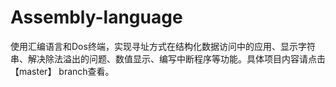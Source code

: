 # Assembly-language
使用汇编语言和Dos终端，实现寻址方式在结构化数据访问中的应用、显示字符串、解决除法溢出的问题、数值显示、编写中断程序等功能。具体项目内容请点击【master】 branch查看。
